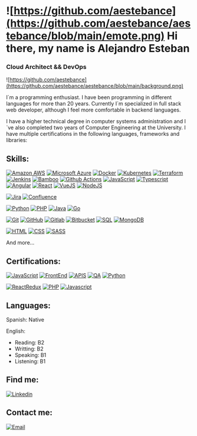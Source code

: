 # ![https://github.com/aestebance](https://github.com/aestebance/aestebance/blob/main/emote.png) Hi there, my name is Alejandro Esteban
### Cloud Architect && DevOps
![https://github.com/aestebance](https://github.com/aestebance/aestebance/blob/main/background.png)

I´m a programming enthusiast. I have been programming in different languages for more than 20 years. Currently I´m specialized in full stack web developer, although I feel more comfortable in backend languages.

I have a higher technical degree in computer systems administration and I´ve also completed two years of Computer Engineering at the University. I have multiple certifications in the following languages, frameworks and libraries:

## Skills:
[![Amazon AWS](https://img.shields.io/badge/AWS-232F3E?style=for-the-badge&logo=amazonaws&logoColor=white&labelColor=101010)]()
[![Microsoft Azure](https://img.shields.io/badge/Azure-0078D4?style=for-the-badge&logo=microsoftazure&logoColor=white&labelColor=101010)]()
[![Docker](https://img.shields.io/badge/docker-2496ED?style=for-the-badge&logo=docker&logoColor=white&labelColor=101010)]()
[![Kubernetes](https://img.shields.io/badge/kubernetes-326CE5?style=for-the-badge&logo=kubernetes&logoColor=white&labelColor=101010)]()
[![Terraform](https://img.shields.io/badge/terraform-7B42BC?style=for-the-badge&logo=terraform&logoColor=white&labelColor=101010)]()
[![Jenkins](https://img.shields.io/badge/jenkins-D24939?style=for-the-badge&logo=jenkins&logoColor=white&labelColor=101010)]()
[![Bamboo](https://img.shields.io/badge/bamboo-0052CC?style=for-the-badge&logo=bamboo&logoColor=white&labelColor=101010)]()
[![Github Actions](https://img.shields.io/badge/github_Actions-2088FF?style=for-the-badge&logo=githubactions&logoColor=white&labelColor=101010)]()
[![JavaScript](https://img.shields.io/badge/JavaScript-F7DF1E?style=for-the-badge&logo=javascript&logoColor=white&labelColor=101010)]()
[![Typescript](https://img.shields.io/badge/typescript-3178C6?style=for-the-badge&logo=typescript&logoColor=white&labelColor=101010)]()
[![Angular](https://img.shields.io/badge/Angular-DD0031?style=for-the-badge&logo=Angular&logoColor=white&labelColor=101010)]()
[![React](https://img.shields.io/badge/React-61DAFB?style=for-the-badge&logo=React&logoColor=white&labelColor=101010)]()
[![VueJS](https://img.shields.io/badge/VueJS-4FC08D?style=for-the-badge&logo=vue.js&logoColor=white&labelColor=101010)]()
[![NodeJS](https://img.shields.io/badge/NodeJS+express-339933?style=for-the-badge&logo=node.js&logoColor=white&labelColor=101010)]()

[![Jira](https://img.shields.io/badge/jira-0052CC?style=for-the-badge&logo=jira&aColor=white&labelColor=101010)]()
[![Confluence](https://img.shields.io/badge/confluence-172B4D?style=for-the-badge&logo=confluence&Color=white&labelColor=101010)]()

[![Python](https://img.shields.io/badge/Python-3776AB?style=for-the-badge&logo=Python&logoColor=white&labelColor=101010)]()
[![PHP](https://img.shields.io/badge/PHP-777BB4?style=for-the-badge&logo=PHP&logoColor=white&labelColor=101010)]()
[![Java](https://img.shields.io/badge/Java-007396?style=for-the-badge&logo=Java&logoColor=white&labelColor=101010)]()
[![Go](https://img.shields.io/badge/go-00ADD8?style=for-the-badge&logo=go&logoColor=white&labelColor=101010)]()

[![Git](https://img.shields.io/badge/Git-F05032?style=for-the-badge&logo=Git&logoColor=white&labelColor=101010)]()
[![GitHub](https://img.shields.io/badge/Github-181717?style=for-the-badge&logo=Github&logoColor=white&labelColor=101010)]()
[![Gitlab](https://img.shields.io/badge/Gitlab-FCA121?style=for-the-badge&logo=Gitlab&logoColor=white&labelColor=101010)]()
[![Bitbucket](https://img.shields.io/badge/bitbucket-0052CC?style=for-the-badge&logo=bitbucket&logoColor=white&labelColor=101010)]()
[![SQL](https://img.shields.io/badge/SQL-4479A1?style=for-the-badge&logo=MySQL&logoColor=white&labelColor=101010)]()
[![MongoDB](https://img.shields.io/badge/MongoDB-47A248?style=for-the-badge&logo=MongoDB&logoColor=white&labelColor=101010)]()

[![HTML](https://img.shields.io/badge/HTML5-E34F26?style=for-the-badge&logo=HTML5&logoColor=white&labelColor=101010)]()
[![CSS](https://img.shields.io/badge/CSS-1572B6?style=for-the-badge&logo=CSS3&logoColor=white&labelColor=101010)]()
[![SASS](https://img.shields.io/badge/SASS-CC6699?style=for-the-badge&logo=SASS&logoColor=white&labelColor=101010)]()

And more...

## Certifications:
[![JavaScript](https://img.shields.io/badge/JavaScript_Algorithms_and_Data_Structures-0A0A23?style=for-the-badge&logo=freecodecamp&logoColor=white&labelColor=101010)](https://www.freecodecamp.org/certification/aestebance/javascript-algorithms-and-data-structures)
[![FrontEnd](https://img.shields.io/badge/Front_End_Libraries-0A0A23?style=for-the-badge&logo=freecodecamp&logoColor=white&labelColor=101010)](https://www.freecodecamp.org/certification/aestebance/front-end-libraries)
[![APIS](https://img.shields.io/badge/APIs_and_Microservices-0A0A23?style=for-the-badge&logo=freecodecamp&logoColor=white&labelColor=101010)](https://www.freecodecamp.org/certification/aestebance/apis-and-microservices)
[![QA](https://img.shields.io/badge/Quality_Assurance-0A0A23?style=for-the-badge&logo=freecodecamp&logoColor=white&labelColor=101010)](https://www.freecodecamp.org/certification/aestebance/quality-assurance-v7)
[![Python](https://img.shields.io/badge/Scientific_Computing_with_Python-0A0A23?style=for-the-badge&logo=freecodecamp&logoColor=white&labelColor=101010)](https://www.freecodecamp.org/certification/aestebance/scientific-computing-with-python-v7)

[![ReactRedux](https://img.shields.io/badge/React_+_Redux-1ABC9C?style=for-the-badge&logo=sololearn&logoColor=white&labelColor=101010)](https://www.sololearn.com/Certificate/1097-20989752/jpg/)
[![PHP](https://img.shields.io/badge/PHP-1ABC9C?style=for-the-badge&logo=sololearn&logoColor=white&labelColor=101010)](https://www.sololearn.com/Certificate/1059-20989752/jpg/)
[![Javascript](https://img.shields.io/badge/Javascript-1ABC9C?style=for-the-badge&logo=sololearn&logoColor=white&labelColor=101010)](https://www.sololearn.com/certificates/course/en/20989752/1024/landscape/png)

## Languages:

Spanish: Native

English:
 - Reading: B2
 - Writting: B2
 - Speaking: B1
 - Listening: B1


## Find me:

[![Linkedin](https://img.shields.io/badge/Linkedin-0A66C2?style=for-the-badge&logo=linkedin&logoColor=white&labelColor=101010)](https://www.linkedin.com/in/alejandro-esteban-celdr%C3%A1n-3a1811203/)

## Contact me:
[![Email](https://img.shields.io/badge/aestebance@uoc.edu-my_email-D14836?style=for-the-badge&logo=gmail&logoColor=white&labelColor=101010)](mailto:aestebance@uoc.edu)

